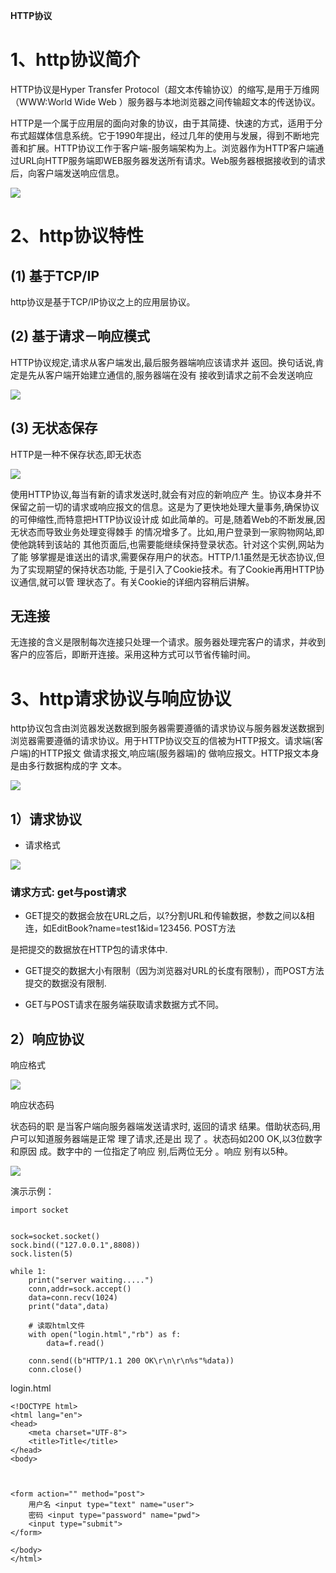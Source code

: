 **HTTP协议**

# **1、http协议简介**

HTTP协议是Hyper Transfer Protocol（超文本传输协议）的缩写,是用于万维网（WWW:World Wide Web ）服务器与本地浏览器之间传输超文本的传送协议。

HTTP是一个属于应用层的面向对象的协议，由于其简捷、快速的方式，适用于分布式超媒体信息系统。它于1990年提出，经过几年的使用与发展，得到不断地完善和扩展。HTTP协议工作于客户端-服务端架构为上。浏览器作为HTTP客户端通过URL向HTTP服务端即WEB服务器发送所有请求。Web服务器根据接收到的请求后，向客户端发送响应信息。

![](images/WEBRESOURCEee918e7c2f9ddcdaa5ef18e6129d50b4截图.png)

# 2、http协议特性

## (1) 基于TCP/IP

http协议是基于TCP/IP协议之上的应用层协议。

## (2) 基于请求－响应模式

HTTP协议规定,请求从客户端发出,最后服务器端响应该请求并 返回。换句话说,肯定是先从客户端开始建立通信的,服务器端在没有 接收到请求之前不会发送响应

![](images/WEBRESOURCE100e9a35cb54689af1060e5cdae2ea7d截图.png)

## (3) 无状态保存

HTTP是一种不保存状态,即无状态

![](images/WEBRESOURCEf36f63701302783041ec5da6fd14042e截图.png)

使用HTTP协议,每当有新的请求发送时,就会有对应的新响应产 生。协议本身并不保留之前一切的请求或响应报文的信息。这是为了更快地处理大量事务,确保协议的可伸缩性,而特意把HTTP协议设计成 如此简单的。可是,随着Web的不断发展,因无状态而导致业务处理变得棘手 的情况增多了。比如,用户登录到一家购物网站,即使他跳转到该站的 其他页面后,也需要能继续保持登录状态。针对这个实例,网站为了能 够掌握是谁送出的请求,需要保存用户的状态。HTTP/1.1虽然是无状态协议,但为了实现期望的保持状态功能, 于是引入了Cookie技术。有了Cookie再用HTTP协议通信,就可以管 理状态了。有关Cookie的详细内容稍后讲解。

## 无连接

无连接的含义是限制每次连接只处理一个请求。服务器处理完客户的请求，并收到客户的应答后，即断开连接。采用这种方式可以节省传输时间。

# 3、http请求协议与响应协议

http协议包含由浏览器发送数据到服务器需要遵循的请求协议与服务器发送数据到浏览器需要遵循的请求协议。用于HTTP协议交互的信被为HTTP报文。请求端(客户端)的HTTP报文 做请求报文,响应端(服务器端)的 做响应报文。HTTP报文本身是由多行数据构成的字 文本。

![](images/WEBRESOURCEe5d0e058e186f6f4d2dd49e79f1f78c1截图.png)

## 1）请求协议

- 请求格式

![](images/WEBRESOURCE5fda2957151519f9ccdd471282111605截图.png)

### 请求方式: get与post请求

- GET提交的数据会放在URL之后，以?分割URL和传输数据，参数之间以&相连，如EditBook?name=test1&id=123456. POST方法

是把提交的数据放在HTTP包的请求体中.

- GET提交的数据大小有限制（因为浏览器对URL的长度有限制），而POST方法提交的数据没有限制.

- GET与POST请求在服务端获取请求数据方式不同。

## 2）响应协议

响应格式

![](images/WEBRESOURCE9825a69e4a5c6b628ff2abdbdd215bf2截图.png)

响应状态码

状态码的职 是当客户端向服务器端发送请求时, 返回的请求 结果。借助状态码,用户可以知道服务器端是正常 理了请求,还是出 现了 。状态码如200 OK,以3位数字和原因 成。数字中的 一位指定了响应 别,后两位无分 。响应 别有以5种。

![](images/WEBRESOURCE79d458c0107043b4df5759e372326cd9截图.png)

演示示例：

```
import socket


sock=socket.socket()
sock.bind(("127.0.0.1",8808))
sock.listen(5)

while 1:
    print("server waiting.....")
    conn,addr=sock.accept()
    data=conn.recv(1024)
    print("data",data)

    # 读取html文件
    with open("login.html","rb") as f:
        data=f.read()

    conn.send((b"HTTP/1.1 200 OK\r\n\r\n%s"%data))
    conn.close()
```

login.html

```
<!DOCTYPE html>
<html lang="en">
<head>
    <meta charset="UTF-8">
    <title>Title</title>
</head>
<body>



<form action="" method="post">
    用户名 <input type="text" name="user">
    密码 <input type="password" name="pwd">
    <input type="submit">
</form>

</body>
</html>
```